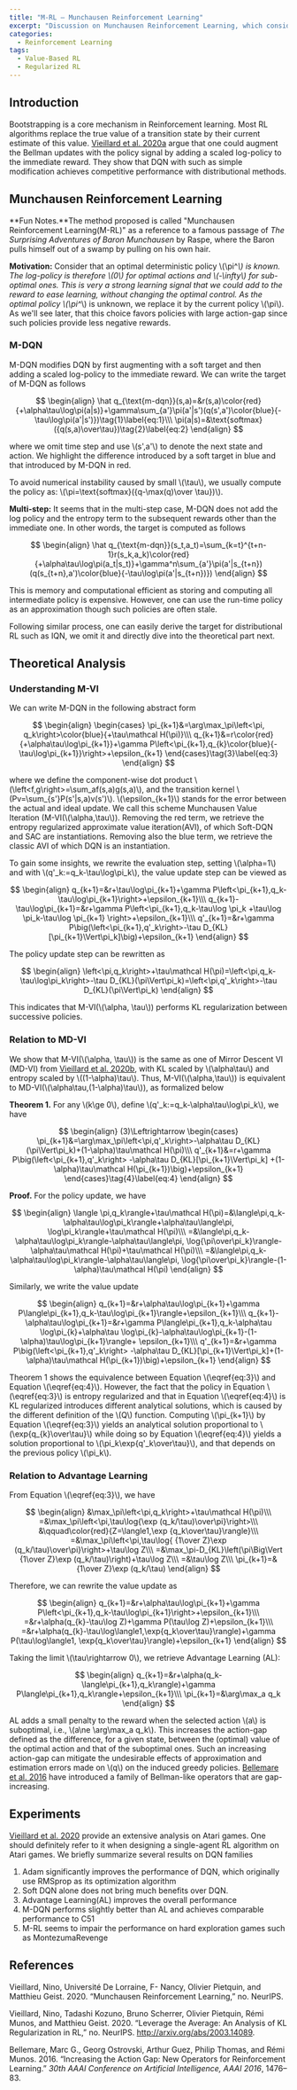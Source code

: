 ```yaml
---
title: "M-RL — Munchausen Reinforcement Learning"
excerpt: "Discussion on Munchausen Reinforcement Learning, which considers policy in Bellman updates."
categories:
  - Reinforcement Learning
tags:
  - Value-Based RL
  - Regularized RL
---
```


## Introduction

Bootstrapping is a core mechanism in Reinforcement learning. Most RL algorithms replace the true value of a transition state by their current estimate of this value. [Vieillard et al. 2020a](#ref1) argue that one could augment the Bellman updates with the policy signal by adding a scaled log-policy to the immediate reward. They show that DQN with such as simple modification achieves competitive performance with distributional methods.

## Munchausen Reinforcement Learning

**Fun Notes.**The method proposed is called "Munchausen Reinforcement Learning(M-RL)" as a reference to a famous passage of *The Surprising Adventures of Baron Munchausen* by Raspe, where the Baron pulls himself out of a swamp by pulling on his own hair.

**Motivation:** Consider that an optimal deterministic policy \\(\pi^*\\) is known. The log-policy is therefore \\(0\\) for optimal actions and \\(-\infty\\) for sub-optimal ones. This is very a strong learning signal that we could add to the reward to ease learning, without changing the optimal control. As the optimal policy \\(\pi^*\\) is unknown, we replace it by the current policy \\(\pi\\). As we'll see later, that this choice favors policies with large action-gap since such policies provide less negative rewards.

### M-DQN

M-DQN modifies DQN by first augmenting with a soft target and then adding a scaled log-policy to the immediate reward. We can write the target of M-DQN as follows

$$
\begin{align}
\hat q_{\text{m-dqn}}(s,a)=&r(s,a)\color{red}{+\alpha\tau\log\pi(a|s)}+\gamma\sum_{a'}\pi(a'|s')(q(s',a')\color{blue}{-\tau\log\pi(a'|s')})\tag{1}\label{eq:1}\\\
\pi(a|s)=&\text{softmax}({q(s,a)\over\tau})\tag{2}\label{eq:2}
\end{align}
$$

where we omit time step and use \\(s',a'\\) to denote the next state and action. We highlight the difference introduced by a soft target in blue and that introduced by M-DQN in red. 

To avoid numerical instability caused by small \\(\tau\\), we usually compute the policy as: \\(\pi=\text{softmax}({q-\max(q)\over \tau})\\).

**Multi-step:** It seems that in the multi-step case, M-DQN does not add the log policy and the entropy term to the subsequent rewards other than the immediate one. In other words, the target is computed as follows

$$
\begin{align}
\hat q_{\text{m-dqn}}(s_t,a_t)=\sum_{k=t}^{t+n-1}r(s_k,a_k)\color{red}{+\alpha\tau\log\pi(a_t|s_t)}+\gamma^n\sum_{a'}\pi(a'|s_{t+n})(q(s_{t+n},a')\color{blue}{-\tau\log\pi(a'|s_{t+n})})
\end{align}
$$

This is memory and computational efficient as storing and computing all intermediate policy is expensive. However, one can use the run-time policy as an approximation though such policies are often stale.

Following similar process, one can easily derive the target for distributional RL such as IQN, we omit it and directly dive into the theoretical part next.

## Theoretical Analysis

### Understanding M-VI

We can write M-DQN in the following abstract form

$$
\begin{align}
\begin{cases}
\pi_{k+1}&=\arg\max_\pi\left<\pi, q_k\right>\color{blue}{+\tau\mathcal H(\pi)}\\\
q_{k+1}&=r\color{red}{+\alpha\tau\log\pi_{k+1}}+\gamma P\left<\pi_{k+1},q_{k}\color{blue}{-\tau\log\pi_{k+1}}\right>+\epsilon_{k+1}
\end{cases}\tag{3}\label{eq:3}
\end{align}
$$

where we define the component-wise dot product \\(\left<f,g\right>=\sum_af(s,a)g(s,a)\\), and the transition kernel \\(Pv=\sum_{s'}P(s'|s,a)v(s')\\). \\(\epsilon_{k+1}\\) stands for the error between the actual and ideal update. We call this scheme Munchausen Value Iteration (M-VI(\\(\alpha,\tau\\)). Removing the red term, we retrieve the entropy regularized approximate value iteration(AVI), of which Soft-DQN and SAC are instantiations. Removing also the blue term, we retrieve the classic AVI of which DQN is an instantiation.

To gain some insights, we rewrite the evaluation step, setting \\(\alpha=1\\) and with \\(q'_k:=q_k-\tau\log\pi_k\\), the value update step can be viewed as

$$
\begin{align}
q_{k+1}=&r+\tau\log\pi_{k+1}+\gamma P\left<\pi_{k+1},q_k-\tau\log\pi_{k+1}\right>+\epsilon_{k+1}\\\
q_{k+1}-\tau\log\pi_{k+1}=&r+\gamma P\left<\pi_{k+1},q_k-\tau\log \pi_k +\tau\log \pi_k-\tau\log \pi_{k+1} \right>+\epsilon_{k+1}\\\
q'_{k+1}=&r+\gamma P\big(\left<\pi_{k+1},q'_k\right>-\tau D_{KL}[\pi_{k+1}\Vert\pi_k]\big)+\epsilon_{k+1}
\end{align}
$$

The policy update step can be rewritten as

$$
\begin{align}
\left<\pi,q_k\right>+\tau\mathcal H(\pi)=\left<\pi,q_k-\tau\log\pi_k\right>-\tau D_{KL}(\pi\Vert\pi_k)=\left<\pi,q'_k\right>-\tau D_{KL}(\pi\Vert\pi_k)
\end{align}
$$

This indicates that M-VI(\\(\alpha, \tau\\)) performs KL regularization between successive policies.

### Relation to MD-VI

We show that M-VI(\\(\alpha, \tau\\)) is the same as one of Mirror Descent VI (MD-VI) from [Vieillard et al. 2020b](#ref2), with KL scaled by \\(\alpha\tau\\) and entropy scaled by \\((1-\alpha)\tau\\). Thus, M-VI(\\(\alpha,\tau\\)) is equivalent to MD-VI(\\(\alpha\tau,(1-\alpha)\tau\\)), as formalized below

**Theorem 1.** For any \\(k\ge 0\\), define \\(q'_k:=q_k-\alpha\tau\log\pi_k\\), we have

$$
\begin{align}
(3)\Leftrightarrow \begin{cases}
\pi_{k+1}&=\arg\max_\pi\left<\pi,q'_k\right>-\alpha\tau D_{KL}(\pi\Vert\pi_k)+(1-\alpha)\tau\mathcal H(\pi)\\\
q'_{k+1}&=r+\gamma P\big(\left<\pi_{k+1},q'_k\right> -\alpha\tau D_{KL}[\pi_{k+1}\Vert\pi_k] +(1-\alpha)\tau\mathcal H(\pi_{k+1})\big)+\epsilon_{k+1}
\end{cases}\tag{4}\label{eq:4}
\end{align}
$$

**Proof.** For the policy update, we have

$$
\begin{align}
\langle \pi,q_k\rangle+\tau\mathcal H(\pi)=&\langle\pi,q_k-\alpha\tau\log\pi_k\rangle+\alpha\tau\langle\pi, \log\pi_k\rangle+\tau\mathcal H(\pi)\\\
=&\langle\pi,q_k-\alpha\tau\log\pi_k\rangle-\alpha\tau\langle\pi, \log{\pi\over\pi_k}\rangle-\alpha\tau\mathcal H(\pi)+\tau\mathcal H(\pi)\\\
=&\langle\pi,q_k-\alpha\tau\log\pi_k\rangle-\alpha\tau\langle\pi, \log{\pi\over\pi_k}\rangle-(1-\alpha)\tau\mathcal H(\pi)
\end{align}
$$

Similarly, we write the value update

$$
\begin{align}
q_{k+1}=&r+\alpha\tau\log\pi_{k+1}+\gamma P\langle\pi_{k+1},q_k-\tau\log\pi_{k+1}\rangle+\epsilon_{k+1}\\\
q_{k+1}-\alpha\tau\log\pi_{k+1}=&r+\gamma P\langle\pi_{k+1},q_k-\alpha\tau \log\pi_{k}+\alpha\tau \log\pi_{k}-\alpha\tau\log\pi_{k+1}-(1-\alpha)\tau\log\pi_{k+1}\rangle+ \epsilon_{k+1}\\\
q'_{k+1}=&r+\gamma P\big(\left<\pi_{k+1},q'_k\right> -\alpha\tau D_{KL}[\pi_{k+1}\Vert\pi_k]+(1-\alpha)\tau\mathcal H(\pi_{k+1})\big)+\epsilon_{k+1}
\end{align}
$$

Theorem 1 shows the equivalence between Equation \\(\eqref{eq:3}\\) and Equation \\(\eqref{eq:4}\\). However, the fact that the policy in Equation \\(\eqref{eq:3}\\) is entropy regularized and that in Equation \\(\eqref{eq:4}\\) is KL regularized introduces different analytical solutions, which is caused by the different definition of the \\(Q\\) function. Computing \\(\pi_{k+1}\\) by Equation \\(\eqref{eq:3}\\) yields an analytical solution proportional to \\(\exp{q_{k}\over\tau}\\) while doing so by Equation \\(\eqref{eq:4}\\) yields a solution proportional to \\(\pi_k\exp{q'_k\over\tau}\\), and that depends on the previous policy \\(\pi_k\\). 

### Relation to Advantage Learning

From Equation \\(\eqref{eq:3}\\), we have

$$
\begin{align}
&\max_\pi\left<\pi,q_k\right>+\tau\mathcal H(\pi)\\\
=&\max_\pi\left<\pi,\tau\log{\exp (q_k/\tau)\over\pi}\right>\\\
&\qquad\color{red}{Z=\langle1,\exp {q_k\over\tau}\rangle}\\\
=&\max_\pi\left<\pi,\tau\log{ {1\over Z}\exp (q_k/\tau)\over\pi}\right>+\tau\log Z\\\
=&\max_\pi-D_{KL}\left(\pi\Big\Vert {1\over Z}\exp (q_k/\tau)\right)+\tau\log Z\\\
=&\tau\log Z\\\
\pi_{k+1}=&{1\over Z}\exp (q_k/\tau)
\end{align}
$$

Therefore, we can rewrite the value update as

$$
\begin{align}
q_{k+1}=&r+\alpha\tau\log\pi_{k+1}+\gamma P\left<\pi_{k+1},q_k-\tau\log\pi_{k+1}\right>+\epsilon_{k+1}\\\
=&r+\alpha(q_{k}-\tau\log Z)+\gamma P(\tau\log Z)+\epsilon_{k+1}\\\
=&r+\alpha(q_{k}-\tau\log\langle1,\exp{q_k\over\tau}\rangle)+\gamma P(\tau\log\langle1, \exp{q_k\over\tau}\rangle)+\epsilon_{k+1}
\end{align}
$$

Taking the limit \\(\tau\rightarrow 0\\), we retrieve Advantage Learning (AL):

$$
\begin{align}
q_{k+1}=&r+\alpha(q_k-\langle\pi_{k+1},q_k\rangle)+\gamma P\langle\pi_{k+1},q_k\rangle+\epsilon_{k+1}\\\
\pi_{k+1}=&\arg\max_a q_k
\end{align}
$$

AL adds a small penalty to the reward when the selected action \\(a\\) is suboptimal, i.e., \\(a\ne \arg\max_a q_k\\). This increases the action-gap defined as the difference, for a given state, between the (optimal) value of the optimal action and that of the suboptimal ones. Such an increasing action-gap can mitigate the undesirable effects of approximation and estimation errors made on \\(q\\) on the induced greedy policies. [Bellemare et al. 2016](#ref3) have introduced a family of Bellman-like operators that are gap-increasing.

## Experiments

[Vieillard et al. 2020](#ref1) provide an extensive analysis on Atari games. One should definitely refer to it when designing a single-agent RL algorithm on Atari games. We briefly summarize several results on DQN families

1. Adam significantly improves the performance of DQN, which originally use RMSprop as its optimization algorithm
2. Soft DQN alone does not bring much benefits over DQN.
3. Advantage Learning(AL) improves the overall performance
4. M-DQN performs slightly better than AL and achieves comparable performance to C51
5. M-RL seems to impair the performance on hard exploration games such as MontezumaRevenge

## References

<a name="ref1"></a>Vieillard, Nino, Université De Lorraine, F- Nancy, Olivier Pietquin, and Matthieu Geist. 2020. “Munchausen Reinforcement Learning,” no. NeurIPS.

<a name="ref2"></a>Vieillard, Nino, Tadashi Kozuno, Bruno Scherrer, Olivier Pietquin, Rémi Munos, and Matthieu Geist. 2020. “Leverage the Average: An Analysis of KL Regularization in RL,” no. NeurIPS. http://arxiv.org/abs/2003.14089.

<a name="ref3"></a>Bellemare, Marc G., Georg Ostrovski, Arthur Guez, Philip Thomas, and Rémi Munos. 2016. “Increasing the Action Gap: New Operators for Reinforcement Learning.” *30th AAAI Conference on Artificial Intelligence, AAAI 2016*, 1476–83.